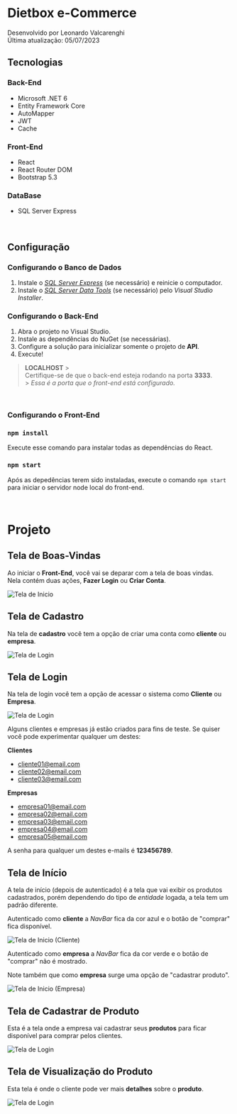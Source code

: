 # Dietbox e-Commerce

Desenvolvido por Leonardo Valcarenghi
<br/>
Última atualização: 05/07/2023

## Tecnologias

### **Back-End**

- Microsoft .NET 6
- Entity Framework Core
- AutoMapper
- JWT
- Cache

### **Front-End**

- React
- React Router DOM
- Bootstrap 5.3

### **DataBase**

- SQL Server Express

<br>

## Configuração

### **Configurando o Banco de Dados**

1. Instale o [_SQL Server Express_](https://www.microsoft.com/pt-br/sql-server/sql-server-downloads) (se necessário) e reinicie o computador.
2. Instale o [_SQL Server Data Tools_](https://learn.microsoft.com/pt-br/sql/ssdt/download-sql-server-data-tools-ssdt?view=sql-server-ver16) (se necessário)  pelo _Visual Studio Installer_.

### **Configurando o Back-End**

1. Abra o projeto no Visual Studio.
2. Instale as dependências do NuGet (se necessárias).
3. Configure a solução para inicializar somente o projeto de **API**.
4. Execute!

> **LOCALHOST** > <br>
> Certifique-se de que o back-end esteja rodando na porta **3333**.
> <br> > _Essa é a porta que o front-end está configurado._

<br>

### **Configurando o Front-End**

### `npm install`

Execute esse comando para instalar todas as dependências do React.

### `npm start`

Após as depedências terem sido instaladas, execute o comando `npm start` para iniciar o servidor node local do front-end.

<br>

# Projeto

## Tela de Boas-Vindas

Ao iniciar o **Front-End**, você vai se deparar com a tela de boas vindas.
<br>
Nela contém duas ações, **Fazer Login** ou **Criar Conta**.

![Tela de Inicio](./readme-images/print-tela-inicio.png)

## Tela de Cadastro

Na tela de **cadastro** você tem a opção de criar uma conta como **cliente** ou **empresa**.

![Tela de Login](./readme-images/print-tela-cadastro.PNG)

## Tela de Login

Na tela de login você tem a opção de acessar o sistema como **Cliente** ou **Empresa**.

![Tela de Login](./readme-images/print-tela-login.PNG)

Alguns clientes e empresas já estão criados para fins de teste. Se quiser você pode experimentar qualquer um destes:

**Clientes**

- cliente01@email.com
- cliente02@email.com
- cliente03@email.com

**Empresas**

- empresa01@email.com
- empresa02@email.com
- empresa03@email.com
- empresa04@email.com
- empresa05@email.com

A senha para qualquer um destes e-mails é **123456789**.

## Tela de Início

A tela de início (depois de autenticado) é a tela que vai exibir os produtos cadastrados, porém dependendo do tipo de _entidade_ logada, a tela tem um padrão diferente.

Autenticado como **cliente** a _NavBar_ fica da cor azul e o botão de "comprar" fica disponível.

![Tela de Inicio (Cliente)](./readme-images/print-tela-produtos-como-cliente.PNG)

Autenticado como **empresa** a _NavBar_ fica da cor verde e o botão de "comprar" não é mostrado.

Note também que como **empresa** surge uma opção de "cadastrar produto".

![Tela de Inicio (Empresa)](./readme-images/print-tela-produtos-como-empresa.PNG)

## Tela de Cadastrar de Produto

Esta é a tela onde a empresa vai cadastrar seus **produtos** para ficar disponível para comprar pelos clientes.

![Tela de Login](./readme-images/print-tela-cadastrar-produto.PNG)

## Tela de Visualização do Produto

Esta tela é onde o cliente pode ver mais **detalhes** sobre o **produto**.

![Tela de Login](./readme-images/print-tela-visualizar-produto.PNG)
